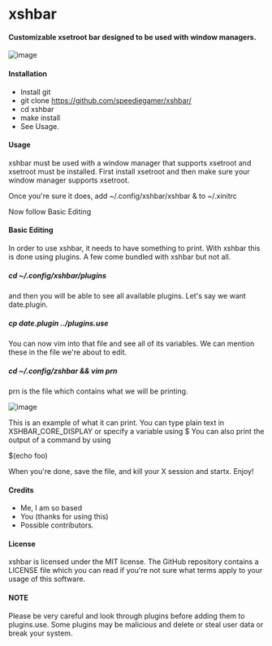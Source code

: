 # xshbar
#### Customizable xsetroot bar designed to be used with window managers.

![image](https://user-images.githubusercontent.com/71722170/162229643-7693f9b6-4e72-4d65-a397-975b8a605b2d.png)

#### Installation
- Install git
- git clone https://github.com/speediegamer/xshbar/
- cd xshbar
- make install
- See Usage.

#### Usage
xshbar must be used with a window manager that supports xsetroot and xsetroot must be installed. First install xsetroot and then make sure your window manager supports xsetroot.

Once you're sure it does, add ~/.config/xshbar/xshbar & to ~/.xinitrc

Now follow Basic Editing

#### Basic Editing
In order to use xshbar, it needs to have something to print. With xshbar this is done using plugins. A few come bundled with xshbar but not all.

##### cd ~/.config/xshbar/plugins 

and then you will be able to see all available plugins. Let's say we want date.plugin.

##### cp date.plugin ../plugins.use

You can now vim into that file and see all of its variables. We can mention these in the file we're about to edit.

##### cd ~/.config/zshbar && vim prn

prn is the file which contains what we will be printing.

![image](https://user-images.githubusercontent.com/71722170/162231229-0ebaabc9-9e12-4ba1-bc15-cc17542fd92c.png)

This is an example of what it can print. You can type plain text in XSHBAR_CORE_DISPLAY or specify a variable using $<myvariable>
You can also print the output of a command by using 
  
$(echo foo)

When you're done, save the file, and kill your X session and startx. Enjoy!
  
#### Credits

- Me, I am so based
- You (thanks for using this)
- Possible contributors.

#### License

xshbar is licensed under the MIT license. The GitHub repository contains a LICENSE file which you can read if you're not sure what terms apply to your usage of this software.

#### NOTE
Please be very careful and look through plugins before adding them to plugins.use. Some plugins may be malicious and delete or steal user data or break your system.
